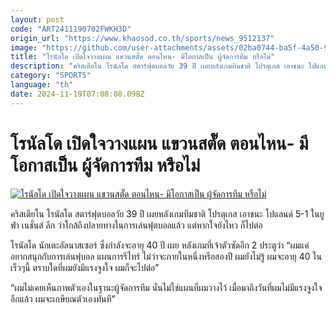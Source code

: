 ```yaml
---
layout: post
code: "ART2411190702FWKH3D"
origin_url: "https://www.khaosod.co.th/sports/news_9512137"
image: "https://github.com/user-attachments/assets/02ba0744-ba5f-4a50-919c-cc17c3765465"
title: "โรนัลโด เปิดใจวางแผน แขวนสตั๊ด ตอนไหน- มีโอกาสเป็น ผู้จัดการทีม หรือไม่"
description: "คริสเตียโน โรนัลโด สตาร์ฟุตบอลวัย 39 ปี เผยหลังเกมทีมชาติ โปรตุเกส เอาชนะ โปแลนด์ 5-1 ในยูฟ่า เนชั่นส์ ลีก ว่าใกล้ถึงปลายทางในการเล่นฟุตบอลแล้ว"
category: "SPORTS"
language: "th"
date: 2024-11-19T07:08:08.098Z
---
```


# โรนัลโด เปิดใจวางแผน แขวนสตั๊ด ตอนไหน- มีโอกาสเป็น ผู้จัดการทีม หรือไม่

[![โรนัลโด เปิดใจวางแผน แขวนสตั๊ด ตอนไหน- มีโอกาสเป็น ผู้จัดการทีม หรือไม่](https://www.khaosod.co.th/wpapp/uploads/2024/11/Ronaldoooo.jpg "โรนัลโด เปิดใจวางแผน แขวนสตั๊ด ตอนไหน- มีโอกาสเป็น ผู้จัดการทีม หรือไม่")](https://www.khaosod.co.th/wpapp/uploads/2024/11/Ronaldoooo.jpg)

คริสเตียโน โรนัลโด สตาร์ฟุตบอลวัย 39 ปี เผยหลังเกมทีมชาติ โปรตุเกส เอาชนะ โปแลนด์ 5-1 ในยูฟ่า เนชั่นส์ ลีก ว่าใกล้ถึงปลายทางในการเล่นฟุตบอลแล้ว แต่หากใจยังไหว ก็ไปต่อ

โรนัลโด นักเตะอัลนาสเซอร์ ซึ่งกำลังจะอายุ 40 ปี เผย หลังเกมที่เจ้าตัวซัดอีก 2 ประตูว่า “ผมแค่อยากสนุกกับการเล่นฟุบอล แผนการรีไทร์ ไม่ว่าจะภายในหนึ่งหรือสองปี ผมยังไม่รู้ ผมจะอายุ 40 ในเร็วๆนี้ ตราบใดที่ผมยังมีแรงจูงใจ ผมก็จะไปต่อ”

“ผมไม่เคยเห็นภาพตัวเองในฐานะผู้จัดการทีม นั่นไม่ใช่แผนที่ผมวางไว้ เมื่อมาถึงวันที่ผมไม่มีแรงจูงใจอีกแล้ว ผมจะเกษียณตัวเองทันที”

